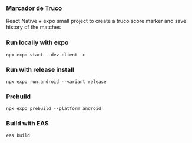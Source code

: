 ### Marcador de Truco
React Native + expo small project to create a truco score marker and save history of the matches

### Run locally with expo
```
npx expo start --dev-client -c
```

### Run with release install
```
npx expo run:android --variant release
```

### Prebuild
```
npx expo prebuild --platform android
```

### Build with EAS
```
eas build
```
